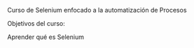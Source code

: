 Curso de Selenium enfocado a la automatización de Procesos

Objetivos del curso:

Aprender qué es Selenium